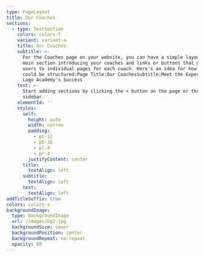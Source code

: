 ```yaml
---
type: PageLayout
title: Our Coaches
sections:
  - type: TextSection
    colors: colors-f
    variant: variant-a
    title: Our Coaches
    subtitle: >-
      For the Coaches page on your website, you can have a simple layout with a
      main section introducing your coaches and links or buttons that guide
      users to individual pages for each coach. Here's an idea for how the page
      could be structured:Page Title:Our CoachesSubtitle:Meet the Experts Behind
      Lago Academy's Success
    text: >-
      Start adding sections by clicking the + button on the page or through the
      sidebar.
    elementId: ''
    styles:
      self:
        height: auto
        width: narrow
        padding:
          - pt-12
          - pb-36
          - pl-4
          - pr-4
        justifyContent: center
      title:
        textAlign: left
      subtitle:
        textAlign: left
      text:
        textAlign: left
addTitleSuffix: true
colors: colors-a
backgroundImage:
  type: BackgroundImage
  url: /images/bg2.jpg
  backgroundSize: cover
  backgroundPosition: center
  backgroundRepeat: no-repeat
  opacity: 80
---
```

